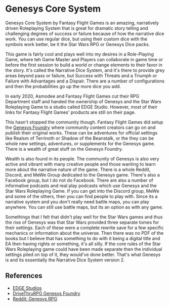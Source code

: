 # Genesys Core System

Genesys Core System by Fantasy Flight Games is an amazing, narratively driven
Roleplaying System that is great for dramatic story telling and challenging
degrees of success or failure because of how the narrative dice work. You can
use regular dice, but using their custom dice with the symbols work better, be
it the Star Wars RPG or Genesys Dice packs.

This game is fairly cool and plays well into my desires in a Role-Playing Game,
where teh Game Master and Players can collaborate in game time or before the
first session to build a world or change elements to their favor in the story.
It's called the Narrative Dice System, and it's there to provide grey areas
beyond pass or failure, but Success with Threats and a Triumph or Failure with
Advantages and a Dispair. There are a number of configurations and then the
probabilities go up the more dice you add.

In early 2020, Asmodee and Fantasy Flight Games cut their RPG Department staff
and handed the ownership of Genesys and the Star Wars Roleplaying Game to a
studio called EDGE Studio. However, most of their links for Fantasy Flight
Games' products are still on their page.

This hasn't stopped the community though. Fantasy Flight Games did setup the
[Genesys Foundry](https://www.drivethrurpg.com/cc/27/genesys-foundry) where
community content creators can go on and publish their original works. These
can be adventures for official settings like Realsm of Terrinoth or Shadow of
the Beanstalk, or the they can be whole new settings, adventures, or supplements
for the Genesys game. There is a wealth of great stuff on the Genesys Foundry.

Wealth is also found in its people. The community of Genesys is also very
active and vibrant with many creative people and those wanting to learn more
about the narrative nature of the game. There is a whole Reddit, Discord, and
MeWe Group dedicated to the Genesys game. There's also a Facebook group, but I
do not do Facebook. There are also a number of informative podcasts and real
play podcasts which use Genesys and the Star Wars Roleplaying Game. If you can
get into the Discord group, MeWe and some of the others, then you can find
people to play with. Since its a narrative system and you don't really need
battle maps, you can play anywhere. You can still use battle maps, but its
an option as with any game.

Somethings that I felt that didn't play well for the Star Wars games and thus
the rise of Genesys was that Star Wars provided three separate tomes for their
settings. Each of these were a complete rewrite save for a few specific
mechanics or information about the universe. Then there was no PDF of the books
but I believe that has something to do with it being a digital title and EA
then having rights or something, it's all silly. If the core rules of the Star
Wars Roleplaying game could have been made separate then the individual
settings piled on top of it, they would've done better. That's what Genesys is
and its essentially the Narrative Dice System version 2.

## References

* [EDGE Studios](https://edge-studio.net/)
* [DriveThruRPG Genesys Foundry](https://www.drivethrurpg.com/cc/27/genesys-foundry)
* [Reddit: Genesys RPG](https://www.reddit.com/r/genesysrpg/)
